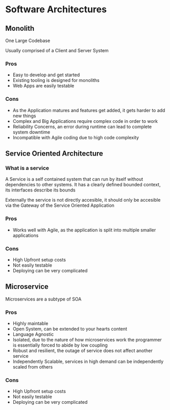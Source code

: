 # Software Architectures

## Monolith
One Large Codebase

Usually comprised of a Client and Server System

### Pros
- Easy to develop and get started
- Existing tooling is designed for monoliths
- Web Apps are easily testable
  
### Cons
- As the Application matures and features get added, it gets harder to add new things
- Complex and Big Applications require complex code in order to work
- Reliability Concerns, an error during runtime can lead to complete system downtime
- Incompatible with Agile coding due to high code complexity

## Service Oriented Architecture

### What is a service
A Service is a self contained system that can run by itself without dependencies to other systems.
It has a clearly defined bounded context, its interfaces describe its bounds

Externally the service is not directly accesible, it should only be accesible via the Gateway of the Service Oriented Application

### Pros
- Works well with Agile, as the application is split into multiple smaller applications

### Cons
- High Upfront setup costs
- Not easily testable
- Deploying can be very complicated

## Microservice
Microservices are a subtype of SOA

### Pros
- Highly maintable
- Open System, can be extended to your hearts content
- Language Agnostic
- Isolated, due to the nature of how microservices work the programmer is essentially forced to abide by low coupling
- Robust and resilient, the outage of service does not affect another service
- Independently Scalable, services in high demand can be independently scaled from others

### Cons
- High Upfront setup costs
- Not easily testable
- Deploying can be very complicated
